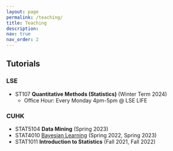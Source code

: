 ```yaml
---
layout: page
permalink: /teaching/
title: Teaching
description:
nav: true
nav_order: 2
---
```

## Tutorials
### LSE
* ST107 **Quantitative Methods (Statistics)** (Winter Term 2024)
  * Office Hour: Every Monday 4pm-5pm @ LSE LIFE

### CUHK  
* STAT5104 **Data Mining** (Spring 2023)
* STAT4010 [Bayesian Learning](/teaching/tut/STAT4010_23spring_cuhk) (Spring 2022, Spring 2023)
* STAT1011 **Introduction to Statistics** (Fall 2021, Fall 2022)
